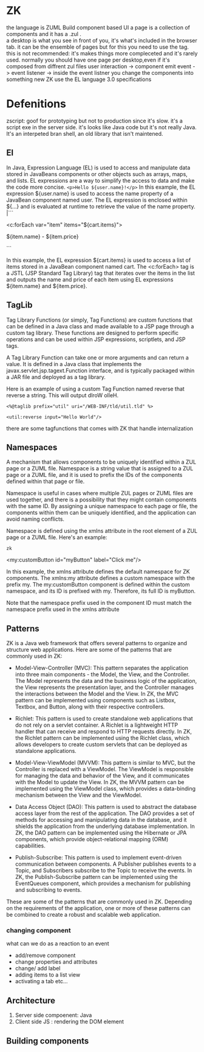 # ZK
the language is ZUML
Build component based UI
a page is a collection of components and it has a .zul .\
a desktop is what you see in front of you, it's what's included in the browser tab.
it can be the ensemble of pages but for this you need to use the <include mode="defer"> tag. this is not recommended: it's makes things more compleceted and it's rarely used.
normally you should have one page per desktop,even if it's composed from diffrent zul files
user interaction -> component emit event -> event listener -> inside the event listner you change the components into something new 
ZK use the EL language 3.0 specifications
# Defenitions
zscript: goof for prototyping but not to production since it's slow. it's a script exe in the server side. it's looks like Java code but it's not really Java. It's an interpeted bran shell, an old library that isn't maintened.


## El
In Java, Expression Language (EL) is used to access and manipulate data stored in JavaBeans components or other objects such as arrays, maps, and lists. EL expressions are a way to simplify the access to data and make the code more concise.
`<p>Hello ${user.name}!</p>` In this example, the EL expression ${user.name} is used to access the name property of a JavaBean component named user. The EL expression is enclosed within ${...} and is evaluated at runtime to retrieve the value of the name property.
|```

<c:forEach var="item" items="${cart.items}">
   <p>${item.name} - ${item.price}</p>
</c:forEach>
```

In this example, the EL expression ${cart.items} is used to access a list of items stored in a JavaBean component named cart. The <c:forEach> tag is a JSTL (JSP Standard Tag Library) tag that iterates over the items in the list and outputs the name and price of each item using EL expressions ${item.name} and ${item.price}.

## TagLib
Tag Library Functions (or simply, Tag Functions) are custom functions that can be defined in a Java class and made available to a JSP page through a custom tag library. These functions are designed to perform specific operations and can be used within JSP expressions, scriptlets, and JSP tags.

A Tag Library Function can take one or more arguments and can return a value. It is defined in a Java class that implements the javax.servlet.jsp.tagext.Function interface, and is typically packaged within a JAR file and deployed as a tag library.

Here is an example of using a custom Tag Function named reverse that reverse a string. This will output dlroW olleH.

```
<%@taglib prefix="util" uri="/WEB-INF/tld/util.tld" %>

<util:reverse input="Hello World"/>

```
there are some tagfunctions that comes with ZK that handle internalization

## Namespaces
A mechanism that allows components to be uniquely identified within a ZUL page or a ZUML file. Namespace is a string value that is assigned to a ZUL page or a ZUML file, and it is used to prefix the IDs of the components defined within that page or file.

Namespace is useful in cases where multiple ZUL pages or ZUML files are used together, and there is a possibility that they might contain components with the same ID. By assigning a unique namespace to each page or file, the components within them can be uniquely identified, and the application can avoid naming conflicts.

Namespace is defined using the xmlns attribute in the root element of a ZUL page or a ZUML file. Here's an example:

`zk
`
<zk xmlns="http://www.zkoss.org/2005/zul"
    xmlns:my="http://www.example.com/my">

  <my:customButton id="myButton" label="Click me"/>

</zk>

In this example, the xmlns attribute defines the default namespace for ZK components. The xmlns:my attribute defines a custom namespace with the prefix my. The my:customButton component is defined within the custom namespace, and its ID is prefixed with my. Therefore, its full ID is myButton.

Note that the namespace prefix used in the component ID must match the namespace prefix used in the xmlns attribute


## Patterns
ZK is a Java web framework that offers several patterns to organize and structure web applications. Here are some of the patterns that are commonly used in ZK:

+ Model-View-Controller (MVC): This pattern separates the application into three main components - the Model, the View, and the Controller. The Model represents the data and the business logic of the application, the View represents the presentation layer, and the Controller manages the interactions between the Model and the View. In ZK, the MVC pattern can be implemented using components such as Listbox, Textbox, and Button, along with their respective controllers.

+ Richlet: This pattern is used to create standalone web applications that do not rely on a servlet container. A Richlet is a lightweight HTTP handler that can receive and respond to HTTP requests directly. In ZK, the Richlet pattern can be implemented using the Richlet class, which allows developers to create custom servlets that can be deployed as standalone applications.

+ Model-View-ViewModel (MVVM): This pattern is similar to MVC, but the Controller is replaced with a ViewModel. The ViewModel is responsible for managing the data and behavior of the View, and it communicates with the Model to update the View. In ZK, the MVVM pattern can be implemented using the ViewModel class, which provides a data-binding mechanism between the View and the ViewModel.

+ Data Access Object (DAO): This pattern is used to abstract the database access layer from the rest of the application. The DAO provides a set of methods for accessing and manipulating data in the database, and it shields the application from the underlying database implementation. In ZK, the DAO pattern can be implemented using the Hibernate or JPA components, which provide object-relational mapping (ORM) capabilities.

+ Publish-Subscribe: This pattern is used to implement event-driven communication between components. A Publisher publishes events to a Topic, and Subscribers subscribe to the Topic to receive the events. In ZK, the Publish-Subscribe pattern can be implemented using the EventQueues component, which provides a mechanism for publishing and subscribing to events.

These are some of the patterns that are commonly used in ZK. Depending on the requirements of the application, one or more of these patterns can be combined to create a robust and scalable web application.











### changing component
what can we do as a reaction to an event
+ add/remove component
+ change properties and attributes
+ change/ add label
+ adding items to a list view
+ activating a tab etc...

## Architecture
1. Server side compoenent: Java
2. Client side JS : rendering the DOM element




## Building components
<ZK>



</ZK>


